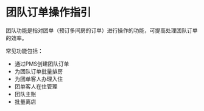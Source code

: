 # 团队订单操作指引

团队功能是指对团单（预订多间房的订单）进行操作的功能，可提高处理团队订单的效率。

常见功能包括：

* 通过PMS创建团队订单
* 为团队订单批量排房
* 为团单客人办理入住
* 团单客人在住管理
* 团队主账
* 批量离店

